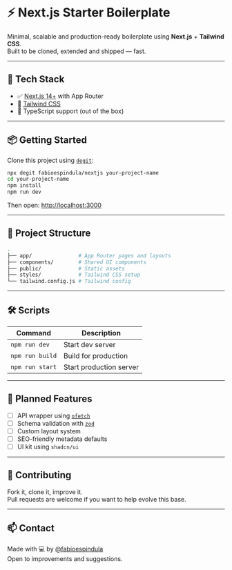 # ⚡️ Next.js Starter Boilerplate

Minimal, scalable and production-ready boilerplate using **Next.js** + **Tailwind CSS**.  
Built to be cloned, extended and shipped — fast.

---

## 🚀 Tech Stack

-   ✅ [Next.js 14+](https://nextjs.org/) with App Router
-   🎨 [Tailwind CSS](https://tailwindcss.com/)
-   🧠 TypeScript support (out of the box)

---

## 📦 Getting Started

Clone this project using [`degit`](https://github.com/Rich-Harris/degit):

```sh
npx degit fabioespindula/nextjs your-project-name
cd your-project-name
npm install
npm run dev
```

Then open: [http://localhost:3000](http://localhost:3000)

---

## 📁 Project Structure

```sh
.
├── app/               # App Router pages and layouts
├── components/        # Shared UI components
├── public/            # Static assets
├── styles/            # Tailwind CSS setup
└── tailwind.config.js # Tailwind config
```

---

## 🛠️ Scripts

| Command         | Description             |
| --------------- | ----------------------- |
| `npm run dev`   | Start dev server        |
| `npm run build` | Build for production    |
| `npm run start` | Start production server |

---

## 📌 Planned Features

-   [ ] API wrapper using [`ofetch`](https://github.com/unjs/ofetch)
-   [ ] Schema validation with [`zod`](https://zod.dev)
-   [ ] Custom layout system
-   [ ] SEO-friendly metadata defaults
-   [ ] UI kit using `shadcn/ui`

---

## 🤝 Contributing

Fork it, clone it, improve it.  
Pull requests are welcome if you want to help evolve this base.

---

## 📫 Contact

Made with 💻 by [@fabioespindula](https://github.com/fabioespindula)  
Open to improvements and suggestions.
